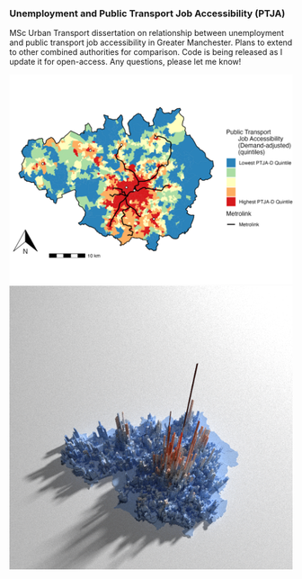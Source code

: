 ### Unemployment and Public Transport Job Accessibility (PTJA)
MSc Urban Transport dissertation on relationship between unemployment and public transport job accessibility in Greater Manchester. Plans to extend to other combined authorities for comparison. Code is being released as I update it for open-access. Any questions, please let me know!

![PTJDA-D](Images/PTJA_D.jpeg)
![Pop_dens](Images/Manch_Pop.png)
